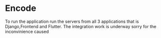 # Encode
To run the application run the servers from all 3 applications that is Django,Frontend and Flutter. The integration work is underway sorry for the inconvinience caused
